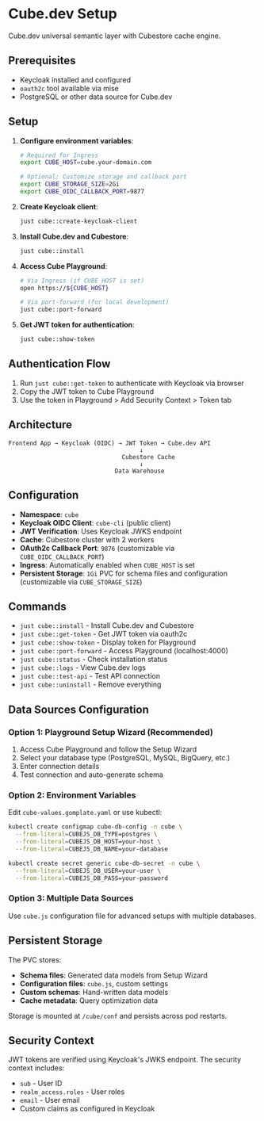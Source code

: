 # Cube.dev Setup

Cube.dev universal semantic layer with Cubestore cache engine.

## Prerequisites

- Keycloak installed and configured
- `oauth2c` tool available via mise
- PostgreSQL or other data source for Cube.dev

## Setup

1. **Configure environment variables**:

   ```bash
   # Required for Ingress
   export CUBE_HOST=cube.your-domain.com

   # Optional: Customize storage and callback port
   export CUBE_STORAGE_SIZE=2Gi
   export CUBE_OIDC_CALLBACK_PORT=9877
   ```

2. **Create Keycloak client**:

   ```bash
   just cube::create-keycloak-client
   ```

3. **Install Cube.dev and Cubestore**:

   ```bash
   just cube::install
   ```

4. **Access Cube Playground**:

   ```bash
   # Via Ingress (if CUBE_HOST is set)
   open https://${CUBE_HOST}

   # Via port-forward (for local development)
   just cube::port-forward
   ```

5. **Get JWT token for authentication**:

   ```bash
   just cube::show-token
   ```

## Authentication Flow

1. Run `just cube::get-token` to authenticate with Keycloak via browser
2. Copy the JWT token to Cube Playground
3. Use the token in Playground > Add Security Context > Token tab

## Architecture

```
Frontend App → Keycloak (OIDC) → JWT Token → Cube.dev API
                                     ↓
                                Cubestore Cache
                                     ↓
                              Data Warehouse
```

## Configuration

- **Namespace**: `cube`
- **Keycloak OIDC Client**: `cube-cli` (public client)
- **JWT Verification**: Uses Keycloak JWKS endpoint
- **Cache**: Cubestore cluster with 2 workers
- **OAuth2c Callback Port**: `9876` (customizable via `CUBE_OIDC_CALLBACK_PORT`)
- **Ingress**: Automatically enabled when `CUBE_HOST` is set
- **Persistent Storage**: `1Gi` PVC for schema files and configuration (customizable via `CUBE_STORAGE_SIZE`)

## Commands

- `just cube::install` - Install Cube.dev and Cubestore
- `just cube::get-token` - Get JWT token via oauth2c
- `just cube::show-token` - Display token for Playground
- `just cube::port-forward` - Access Playground (localhost:4000)
- `just cube::status` - Check installation status
- `just cube::logs` - View Cube.dev logs
- `just cube::test-api` - Test API connection
- `just cube::uninstall` - Remove everything

## Data Sources Configuration

### Option 1: Playground Setup Wizard (Recommended)

1. Access Cube Playground and follow the Setup Wizard
2. Select your database type (PostgreSQL, MySQL, BigQuery, etc.)
3. Enter connection details
4. Test connection and auto-generate schema

### Option 2: Environment Variables

Edit `cube-values.gomplate.yaml` or use kubectl:

```bash
kubectl create configmap cube-db-config -n cube \
  --from-literal=CUBEJS_DB_TYPE=postgres \
  --from-literal=CUBEJS_DB_HOST=your-host \
  --from-literal=CUBEJS_DB_NAME=your-database

kubectl create secret generic cube-db-secret -n cube \
  --from-literal=CUBEJS_DB_USER=your-user \
  --from-literal=CUBEJS_DB_PASS=your-password
```

### Option 3: Multiple Data Sources

Use `cube.js` configuration file for advanced setups with multiple databases.

## Persistent Storage

The PVC stores:

- **Schema files**: Generated data models from Setup Wizard
- **Configuration files**: `cube.js`, custom settings
- **Custom schemas**: Hand-written data models
- **Cache metadata**: Query optimization data

Storage is mounted at `/cube/conf` and persists across pod restarts.

## Security Context

JWT tokens are verified using Keycloak's JWKS endpoint. The security context includes:

- `sub` - User ID
- `realm_access.roles` - User roles
- `email` - User email
- Custom claims as configured in Keycloak
